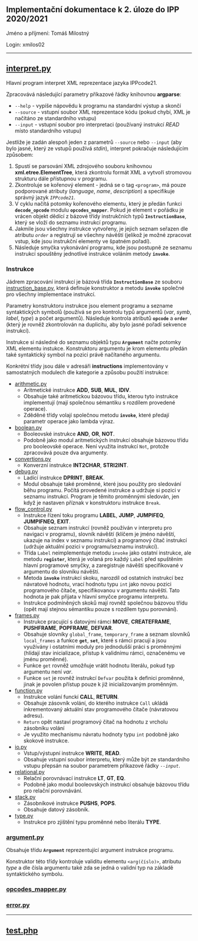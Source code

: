 ## Implementační dokumentace k 2. úloze do IPP 2020/2021
Jméno a příjmení: Tomáš Milostný

Login: xmilos02

---
## [interpret.py](interpret/interpret.py)
Hlavní program interpret XML reprezentace jazyka IPPcode21.

Zpracovává následující parametry příkazové řádky knihovnou **argparse**:
* ``--help`` - vypíše nápovědu k programu na standardní výstup a skončí
* ``--source`` - vstupní soubor XML reprezentace kódu (pokud chybí, XML je načítáno ze standardního vstupu)
* ``--input`` - vstupní soubor pro interpretaci (používaný instrukcí *READ* místo standardního vstupu)

Jestliže je zadán alespoň jeden z parametrů ``--source`` nebo ``--input``
(aby bylo jasné, který ze vstupů používá *stdin*), interpret pokračuje následujícím způsobem:

1. Spustí se parsování XML zdrojového souboru knihovnou **xml.etree.ElementTree**,
    která zkontrolu formát XML a vytvoří stromovou strukturu dále přístupnou v programu.
2. Zkontroluje se kořenový element - jedná se o tag ``<program>``,
    má pouze podporované atributy (*language*, *name*, *description*)
    a specifikuje správný jazyk *``IPPcode21``*.
3. V cyklu načítá potomky kořenového elementu, který je předán funkci **``decode_opcode``** modulu **``opcodes_mapper``**.
    Pokud je element v pořádku je vrácen objekt dědící z bázové třídy instrukčních typů **``InstructionBase``**, který se vloží do seznamu instrukcí programu.
4. Jakmile jsou všechny instrukce vytvořeny, je jejich seznam seřazen dle atributu *``order``* a registrují se všechny návěští (jelikož je možné zpracovat vstup, kde jsou instrukční elementy ve špatném pořadí).
5. Následuje smyčka vykonávání programu, kde jsou postupně ze seznamu instrukcí spouštěny jednotlivé instrukce voláním metody **``invoke``**.

### Instrukce
Jádrem zpracování instrukcí je bázová třída **``InstructionBase``** ze souboru [instruction_base.py](interpret/instructions/instruction_base.py),
která definuje konstruktor a metodu **``invoke``** společné pro všechny implementace instrukcí.

Parametry konstruktoru instrukce jsou element programu a sezname syntaktických symbolů
(používá se pro kontrolu typů argumentů (*var*, *symb*, *label*, *type*) a počet argumentů).
Následuje kontrola atributů **``opcode``** a **``order``** (který je rovněž zkontrolován na duplicitu, aby bylo jasné pořadí sekvence instrukcí).

Instrukce si následné do seznamu objektů typu **``Argument``** načte potomky XML elementu instukce.
Konstruktoru argumentu je krom elementu předán také syntaktický symbol na pozici právě načítaného argumentu.

Konkrétní třídy jsou dále v adresáři **instructions** implementovány v samostatných modulech dle kategorie a způsobu použití instrukce:

* [arithmetic.py](interpret/instructions/arithmetic.py)
    - Aritmetické instrukce **ADD**, **SUB**, **MUL**, **IDIV**.
    - Obsahuje také aritmetickou bázovou třídu, kterou tyto instrukce implementují
        (mají společnou sémantiku s rozdílem provedené operace).
    - Zděděné třídy volají společnou metodu **``invoke``**, které předají parametr operace jako lambda výraz.
* [boolean.py](interpret/instructions/boolean.py)
    - Booleovské instrukce **AND**, **OR**, **NOT**.
    - Podobně jako modul aritmetických instrukcí obsahuje bázovou třídu pro booleovské operace.
        Není využita instrukcí ``Not``, protože zpracovává pouze dva argumenty.
* [convertions.py](interpret/instructions/convertions.py)
    - Konverzní instrukce **INT2CHAR**, **STRI2INT**.
* [debug.py](interpret/instructions/debug.py)
    - Ladící instrukce **DPRINT**, **BREAK**.
    - Modul obsahuje také proměnné, které jsou použity pro sledování běhu programu.
        Počítá provedené instrukce a udržuje si pozici v seznamu instrukcí.
        Program je těmito proměnnými sledován, jen když je nastaven příznak v konstruktoru instrukce ``Break``.
* [flow_control.py](interpret/instructions/flow_control.py)
    - Instrukce řízení toku programu **LABEL**, **JUMP**, **JUMPIFEQ**, **JUMPIFNEQ**, **EXIT**.
    - Obsahuje seznam instrukcí (rovněž používán v interpretu pro navigaci v programu),
        slovník návěští (klíčem je jméno návěští, ukazuje na index v seznamu instrukcí)
        a programový čítač instrukcí (udržuje aktuální pozici v programu/seznamu instrukcí).
    - Třída ``Label`` neimplementuje metodu ``invoke`` jako ostatní instrukce,
        ale metodu **``register``**, která je volaná pro každý ``Label`` před spuštěním hlavní programové smyčky,
        a zaregistruje návěští specifikované v argumentu do slovníku návěští.
    - Metoda **``invoke``** instrukcí skoku, narozdíl od ostatních instrukcí bez návratové hodnotu, vrací hodnotu typu ``int`` jako novou pozici programového čítače, specifikovanou v argumentu návěští.
    Tato hodnota je pak přijata v hlavní smyčce programu interpretu.
    - Instrukce podmíněných skoků mají rovněž společnou bázovou třídu (opět mají stejnou sémantiku pouze s rozdílem typu porovnání).
* [frames.py](interpret/instructions/frames.py)
    - Instrukce pracující s datovými rámci **MOVE**, **CREATEFRAME**, **PUSHFRAME**, **POPFRAME**, **DEFVAR**.
    - Obsahuje slovníky ``global_frame``, ``temporary_frame`` a seznam slovníků ``local_frames`` a funkce **``get``**, **``set``**, které s rámci pracují a jsou využívány i ostatními moduly pro jednodušší práci s proměnnými
    (hlídají stav inicializace, přístup k validnímu rámci, označenému ve jménu proměnné).
    - Funkce ``get`` rovněž umožňuje vrátit hodnotu literálu, pokud typ argumentu není *var*.
    - Funkce ``set`` je rovněž instrukcí ``Defvar`` použita k definici proměnné, jinak je povolen přístup pouze k již inicializovaným proměnným.
* [function.py](interpret/instructions/function.py)
    - Instrukce volání funckí **CALL**, **RETURN**.
    - Obsahuje zásovník volání, do kterého instrukce ``Call`` ukládá inkrementovaný aktuální stav programového čítače (návratovou adresu).
    - ``Return`` opět nastaví programový čítač na hodnotu z vrcholu zásobníku volání
    - Je využito mechanismu návratu hodnoty typu ``int`` podobně jako skokové instrukce.
* [io.py](interpret/instructions/io.py)
    - Vstup/výstupní instrukce **WRITE**, **READ**.
    - Obsahuje vstupní soubor interpretu, který může být ze standardního vstupu přepsán na soubor parametrem příkazové řádky *``--input``*.
* [relational.py](interpret/instructions/relational.py)
    - Relační porovnávací instrukce **LT**, **GT**, **EQ**.
    - Podobně jako modul booleovských instrukcí obsahuje bázovou třídu pro relační porovnávání.
* [stack.py](interpret/instructions/stack.py)
    - Zásobníkové instrukce **PUSHS**, **POPS**.
    - Obsahuje datový zásobník.
* [type.py](interpret/instructions/type.py)
    - Instrukce pro zjištění typu proměnné nebo literálu **TYPE**.

### [argument.py](interpret/argument.py)
Obsahuje třídu **``Argument``** reprezentující argument instrukce programu.

Konstruktor této třídy kontroluje validitu elementu ``<arg(číslo)>``, atributu *type*
a dle čísla argumentu také zda se jedná o validní typ na základě syntaktického symbolu.

### [opcodes_mapper.py](interpret/opcodes_mapper.py)


### [error.py](interpret/error.py)

---
## [test.php](test/test.php)
